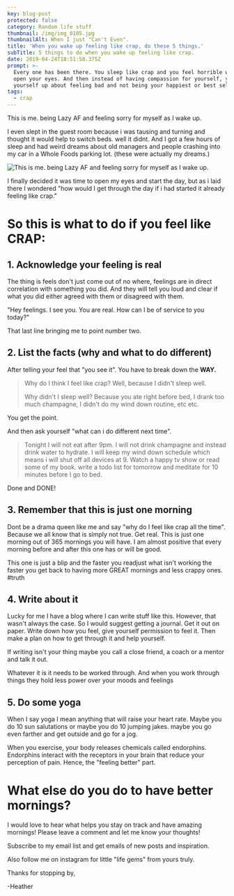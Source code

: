 ```yaml
---
key: blog-post
protected: false
category: Random life stuff
thumbnail: /img/img_0105.jpg
thumbnailAlt: When I just "Can't Even".
title: 'When you wake up feeling like crap, do these 5 things.'
subTitle: 5 things to do when you wake up feeling like crap.
date: 2019-04-24T18:51:58.375Z
prompt: >-
  Every one has been there. You sleep like crap and you feel horrible when you
  open your eyes. And then instead of having compassion for yourself, you bet
  yourself up about feeling bad and not being your happiest or best self.
tags:
  - crap
---
```

This is me. being Lazy AF and feeling sorry for myself as I wake up.

I even slept in the guest room because i was tausing and turning and thought it would help to switch beds. well it didnt. And I got a few hours of sleep and had weird dreams about old managers and people crashing into my car in a Whole Foods parking lot. (these were actually my dreams.)

![This is me. being Lazy AF and feeling sorry for myself as I wake up. ](/img/img_0105.jpg)

I finally decided it was time to open my eyes and start the day, but as i laid there I wondered "how would I get through the day if i had started it already feeling like crap."

# So this is what to do if you feel like CRAP:

## 1. Acknowledge your feeling is real

The thing is feels don't just come out of no where, feelings are in direct correlation with something you did. And they will tell you loud and clear if what you did either agreed with them or disagreed with them.

"Hey feelings. I see you. You are real. How can I be of service to you today?"

That last line bringing me to point number two.

## 2. List the facts (why and what to do different)

After telling your feel that "you see it". You have to break down the **WAY.**

> Why do I think I feel like crap? Well, because I didn't sleep well.
>
> Why didn't I sleep well? Because you ate right before bed, I drank too much champagne, I didn't do my wind down routine, etc etc.

You get the point.

And then ask yourself "what can i do different next time".

> Tonight I will not eat after 9pm. I will not drink champagne and instead drink water to hydrate. I will keep my wind down schedule which means i will shut off all devices at 9. Watch a happy tv show or read some of my book. write a todo list for tomorrow and meditate for 10 minutes before I go to bed.

Done and DONE!

## 3. Remember that this is just one morning

Dont be a drama queen like me and say "why do I feel like crap all the time". Because we all know that is simply not true. Get real. This is just one morning out of 365 mornings you will have. I am almost positive that every morning before and after this one has or will be good.

This one is just a blip and the faster you readjust what isn't working the faster you get back to having more GREAT mornings and less crappy ones. #truth

## 4. Write about it

Lucky for me I have a blog where I can write stuff like this. However, that wasn't always the case. So I would suggest getting a journal. Get it out on paper. Write down how you feel, give yourself permission to feel it. Then make a plan on how to get through it and help yourself.

If writing isn't your thing maybe you call a close friend, a coach or a mentor and talk it out.

Whatever it is it needs to be worked through. And when you work through things they hold less power over your moods and feelings

## 5. Do some yoga

When I say yoga I mean anything that will raise your heart rate. Maybe you do 10 sun salutations or maybe you do 10 jumping jakes. maybe you go even farther and get outside and go for a jog.

When you exercise, your body releases chemicals called endorphins. Endorphins interact with the receptors in your brain that reduce your perception of pain. Hence, the "feeling better" part.

# What else do you do to have better mornings?

I would love to hear what helps you stay on track and have amazing mornings! Please leave a comment and let me know your thoughts!

Subscribe to my email list and get emails of new posts and inspiration.

Also follow me on instagram for little "life gems" from yours truly.

Thanks for stopping by,

\-Heather
